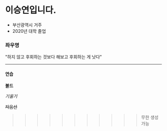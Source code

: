 # 이승연입니다.

- 부산광역시 거주
- 2020년 대학 졸업





### 좌우명

"하지 않고 후회하는 것보다 해보고 후회하는 게 낫다"

---

#### 연습

**볼드**

*기울기*

~~지움선~~



>

> >

> > >

> > > >

> > > > > > > > > > > 무한 생성 가능
